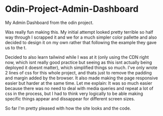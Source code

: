 # Odin-Project-Admin-Dashboard
My Admin Dashboard from the odin project. 

Was really fun making this. My initial attempt looked pretty terrible so half way through I scrapped it and we for a much simpler color pallette and also decided to design it on my own rather that following the example they gave us to the t.

Decided to also learn tailwind while I was at it (only using the CDN right now, which isnt really good practice but seeing as this isnt actually being deployed it doesnt matter), which simplified things so much. I've only wrote 2 lines of css for this whole project, and thats just to remove the padding and margin added by the browser. It also made making the page responsive easier but harder at the same time. Let me explain: It was so much easier because there was no need to deal with media queries and repeat a lot of css in the process, but I had to think very logically to be able making specific things appear and dissappear for different screen sizes.

So far I'm pretty pleased with how the site looks and the code.

